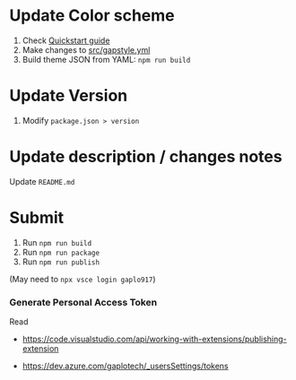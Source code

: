 # Update Color scheme

1. Check [Quickstart guide](vsc-extension-quickstart.md)
2. Make changes to [src/gapstyle.yml](src/gapstyle.yml)
3. Build theme JSON from YAML: `npm run build`

# Update Version

1. Modify `package.json > version`

# Update description / changes notes

Update `README.md`

# Submit

1. Run `npm run build`
1. Run `npm run package`
1. Run `npm run publish`

(May need to `npx vsce login gaplo917`)

### Generate Personal Access Token

Read

- https://code.visualstudio.com/api/working-with-extensions/publishing-extension

- https://dev.azure.com/gaplotech/_usersSettings/tokens
